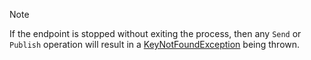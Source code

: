 > [!NOTE]
> If the endpoint is stopped without exiting the process, then any `Send` or `Publish` operation will result in a [KeyNotFoundException](https://msdn.microsoft.com/en-us/library/system.collections.generic.keynotfoundexception) being thrown.
